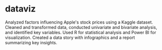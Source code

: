 # dataviz
Analyzed factors influencing Apple's stock prices using a Kaggle dataset. Cleaned and transformed data, conducted univariate and bivariate analysis, and identified key variables. Used R for statistical analysis and Power BI for visualization. Created a data story with infographics and a report summarizing key insights.
